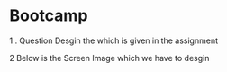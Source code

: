 # Bootcamp

1 . Question Desgin the which is given in the assignment 
 
 2 Below is the Screen Image which we have to desgin
 
